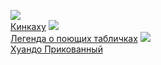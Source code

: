 ![](/books/prose_contemporary/Мигель%20Анхель%20Астуриас/Кинкаху.jpg)  
[Кинкаху](/books/prose_contemporary/Мигель%20Анхель%20Астуриас/Кинкаху)
![](/books/prose_contemporary/Мигель%20Анхель%20Астуриас/Легенда%20о%20поющих%20табличках.jpg)  
[Легенда о поющих табличках](/books/prose_contemporary/Мигель%20Анхель%20Астуриас/Легенда%20о%20поющих%20табличках)
![](/books/prose_contemporary/Мигель%20Анхель%20Астуриас/Хуандо%20Прикованный.jpg)  
[Хуандо Прикованный](/books/prose_contemporary/Мигель%20Анхель%20Астуриас/Хуандо%20Прикованный)